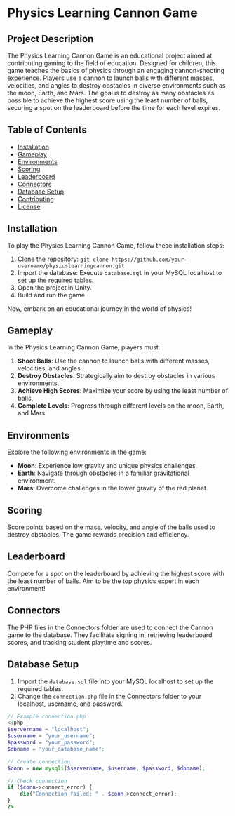 # Physics Learning Cannon Game

## Project Description

The Physics Learning Cannon Game is an educational project aimed at contributing gaming to the field of education. Designed for children, this game teaches the basics of physics through an engaging cannon-shooting experience. Players use a cannon to launch balls with different masses, velocities, and angles to destroy obstacles in diverse environments such as the moon, Earth, and Mars. The goal is to destroy as many obstacles as possible to achieve the highest score using the least number of balls, securing a spot on the leaderboard before the time for each level expires.

## Table of Contents

- [Installation](#installation)
- [Gameplay](#gameplay)
- [Environments](#environments)
- [Scoring](#scoring)
- [Leaderboard](#leaderboard)
- [Connectors](#connectors)
- [Database Setup](#database-setup)
- [Contributing](#contributing)
- [License](#license)

## Installation

To play the Physics Learning Cannon Game, follow these installation steps:

1. Clone the repository: `git clone https://github.com/your-username/physicslearningcannon.git`
2. Import the database: Execute `database.sql` in your MySQL localhost to set up the required tables.
3. Open the project in Unity.
4. Build and run the game.

Now, embark on an educational journey in the world of physics!

## Gameplay

In the Physics Learning Cannon Game, players must:

1. **Shoot Balls**: Use the cannon to launch balls with different masses, velocities, and angles.
2. **Destroy Obstacles**: Strategically aim to destroy obstacles in various environments.
3. **Achieve High Scores**: Maximize your score by using the least number of balls.
4. **Complete Levels**: Progress through different levels on the moon, Earth, and Mars.

## Environments

Explore the following environments in the game:

- **Moon**: Experience low gravity and unique physics challenges.
- **Earth**: Navigate through obstacles in a familiar gravitational environment.
- **Mars**: Overcome challenges in the lower gravity of the red planet.

## Scoring

Score points based on the mass, velocity, and angle of the balls used to destroy obstacles. The game rewards precision and efficiency.

## Leaderboard

Compete for a spot on the leaderboard by achieving the highest score with the least number of balls. Aim to be the top physics expert in each environment!

## Connectors

The PHP files in the Connectors folder are used to connect the Cannon game to the database. They facilitate signing in, retrieving leaderboard scores, and tracking student playtime and scores.

## Database Setup

1. Import the `database.sql` file into your MySQL localhost to set up the required tables.
2. Change the `connection.php` file in the Connectors folder to your localhost, username, and password.

```php
// Example connection.php
<?php
$servername = "localhost";
$username = "your_username";
$password = "your_password";
$dbname = "your_database_name";

// Create connection
$conn = new mysqli($servername, $username, $password, $dbname);

// Check connection
if ($conn->connect_error) {
    die("Connection failed: " . $conn->connect_error);
}
?>
